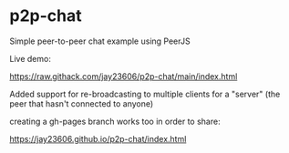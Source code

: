 # p2p-chat
Simple peer-to-peer chat example using PeerJS

Live demo:

https://raw.githack.com/jay23606/p2p-chat/main/index.html

Added support for re-broadcasting to multiple clients for a "server" (the peer that hasn't connected to anyone)

creating a gh-pages branch works too in order to share:

https://jay23606.github.io/p2p-chat/index.html
